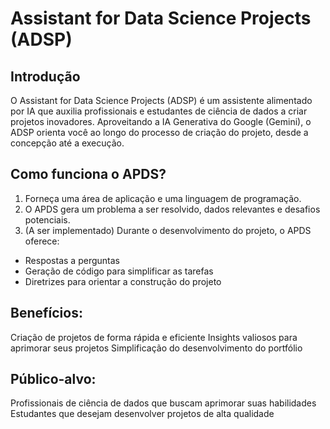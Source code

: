 # Assistant for Data Science Projects (ADSP)

## Introdução
O Assistant for Data Science Projects (ADSP) é um assistente alimentado por IA que auxilia profissionais e estudantes de ciência de dados a criar projetos inovadores. Aproveitando a IA Generativa do Google (Gemini), o ADSP orienta você ao longo do processo de criação do projeto, desde a concepção até a execução.

## Como funciona o APDS?
1. Forneça uma área de aplicação e uma linguagem de programação.
2. O APDS gera um problema a ser resolvido, dados relevantes e desafios potenciais.
3. (A ser implementado) Durante o desenvolvimento do projeto, o APDS oferece:
  - Respostas a perguntas
  - Geração de código para simplificar as tarefas
  - Diretrizes para orientar a construção do projeto
## Benefícios:
Criação de projetos de forma rápida e eficiente
Insights valiosos para aprimorar seus projetos
Simplificação do desenvolvimento do portfólio

## Público-alvo:
Profissionais de ciência de dados que buscam aprimorar suas habilidades
Estudantes que desejam desenvolver projetos de alta qualidade
